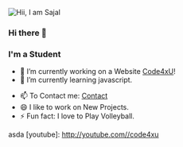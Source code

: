 ![Hii, I am Sajal ](https://sajalgupta19.github.io/sajalgupta19/icons/h.jpg)
<br>
### Hi there 👋

### I'm a Student
- 🔭 I’m currently working on a Website [Code4xU](http://code4xu.blogspot.com)!
- 🌱 I’m currently learning javascript.
<!-- - 🤔 
- 💬 --->
- 📫 To Contact me: <a href="mailto:contact.code4xu@gmail.com">Contact</a>
- 😄 I like to work on New Projects.
- ⚡ Fun fact: I love to Play Volleyball.

asda
[youtube]: http://youtube.com//code4xu

